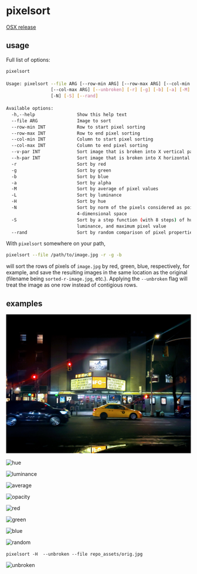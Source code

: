 # pixelsort
[OSX release](https://github.com/quasi-coherent/pixelsort/releases)

## usage
Full list of options:

``` bash
pixelsort

Usage: pixelsort --file ARG [--row-min ARG] [--row-max ARG] [--col-min ARG]
                 [--col-max ARG] [--unbroken] [-r] [-g] [-b] [-a] [-M] [-L] [-H]
                 [-N] [-S] [--rand]

Available options:
  -h,--help                Show this help text
  --file ARG               Image to sort
  --row-min INT            Row to start pixel sorting
  --row-max INT            Row to end pixel sorting
  --col-min INT            Column to start pixel sorting
  --col-max INT            Column to end pixel sorting
  --v-par INT              Sort image that is broken into X vertical partitions
  --h-par INT              Sort image that is broken into X horizontal partitions
  -r                       Sort by red
  -g                       Sort by green
  -b                       Sort by blue
  -a                       Sort by alpha
  -M                       Sort by average of pixel values
  -L                       Sort by luminance
  -H                       Sort by hue
  -N                       Sort by norm of the pixels considered as points in
                           4-dimensional space
  -S                       Sort by a step function (with 8 steps) of hue,
                           luminance, and maximum pixel value
  --rand                   Sort by random comparison of pixel properties
```

With `pixelsort` somewhere on your path,

``` bash
pixelsort --file /path/to/image.jpg -r -g -b
```

will sort the rows of pixels of `image.jpg` by red, green, blue, respectively, for example, and save the resulting images in the same location as the original (filename being `sorted-r-image.jpg`, etc.).  Applying the `--unbroken` flag will treat the image as one row instead of contigious rows.

## examples
![original](repo_assets/orig.jpg)

![hue](repo_assets/sorted-H.jpg)

![luminance](repo_assets/sorted-L.jpg)

![average](repo_assets/sorted-M.jpg)

![opacity](repo_assets/sorted-a.jpg)

![red](repo_assets/sorted-r.jpg)

![green](repo_assets/sorted-g.jpg)

![blue](repo_assets/sorted-b.jpg)

![random](repo_assets/sorted-rand.jpg)

`pixelsort -H  --unbroken --file repo_assets/orig.jpg`

![unbroken](repo_assets/orig-sorted-H.jpg)
